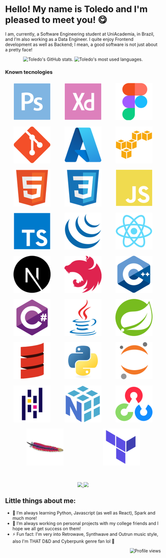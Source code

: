 <div
  id="main"
  style="
    display: flex;
    flex-direction: column;
    align-items: center;
    width: 100%;
    max-width: 1000px;
  "
>
  <div>
    <h1 style="font-size: 3vw">Hello! My name is Toledo and I'm pleased to meet you! 😋</h1>
    <p>
      I am, currently, a Software Engineering student at UniAcademia, in Brazil,
      and I'm also working as a Data Engineer. I quite enjoy Frontend
      development as well as Backend; I mean, a good software is not just about
      a pretty face!
    </p>
  </div>
    <div align="center">
        <img
          id="stats"
          src="https://github-readme-stats.vercel.app/api?username=toledkrw&show_icons=true&theme=vision-friendly-dark&include_all_commits=true&count_private=true"
          alt="Toledo's GitHub stats."
          padding="10px"
          width="auto"
          height="150vh"
        />
        <img
          src="https://github-readme-stats.vercel.app/api/top-langs?username=toledkrw&layout=compact&langs_count=16&theme=vision-friendly-dark"
          alt="Toledo's most used languages."
          padding="10px"
          width="auto"
          height="150vh"
        />
    </div>
  <div
    id="langs"
  >
    <h3>Known tecnologies</h3>
    <div
      id="iconsWrap"
      style="
        display: flex;
        flex-direction: row;
        flex-wrap: wrap;
        justify-content: space-around;
        margin: 5px;
      "
      align="center"
    >
      <img
        style="margin: 10px; min-width: 10px; height: 3vh"
        src="https://raw.githubusercontent.com/devicons/devicon/master/icons/photoshop/photoshop-plain.svg"
        title="Photoshop"
      />
      <img
        style="margin: 10px; min-width: 10px; height: 3vh"
        src="https://raw.githubusercontent.com/devicons/devicon/master/icons/xd/xd-plain.svg"
        title="XD"
      />
      <img
        style="margin: 10px; min-width: 10px; height: 3vh"
        src="https://raw.githubusercontent.com/devicons/devicon/master/icons/figma/figma-original.svg"
        title="Figma"
      />
      <img
        style="margin: 10px; min-width: 10px; height: 3vh"
        src="https://raw.githubusercontent.com/devicons/devicon/master/icons/git/git-original.svg"
        title="GIT"
      />
      <img
        style="margin: 10px; min-width: 10px; height: 3vh"
        src="https://raw.githubusercontent.com/devicons/devicon/master/icons/azure/azure-original.svg"
        title="Microsoft Azure"
      />
      <img
        style="margin: 10px; min-width: 10px; height: 3vh"
        src="https://raw.githubusercontent.com/devicons/devicon/master/icons/amazonwebservices/amazonwebservices-original.svg"
        title="Amazon Web Services (AWS)"
      />
      <img
        style="margin: 10px; min-width: 10px; height: 3vh"
        src="https://raw.githubusercontent.com/devicons/devicon/master/icons/html5/html5-original.svg"
        title="HTML5"
      />
      <img
        style="margin: 10px; min-width: 10px; height: 3vh"
        src="https://raw.githubusercontent.com/devicons/devicon/master/icons/css3/css3-original.svg"
        title="CSS3"
      />
      <img
        style="margin: 10px; min-width: 10px; height: 3vh"
        src="https://raw.githubusercontent.com/devicons/devicon/master/icons/javascript/javascript-plain.svg"
        title="JavaScript"
      />
      <img
        style="margin: 10px; min-width: 10px; height: 3vh"
        src="https://raw.githubusercontent.com/devicons/devicon/master/icons/typescript/typescript-original.svg"
        title="TypeScript"
      />
      <img
        style="margin: 10px; min-width: 10px; height: 3vh"
        src="https://raw.githubusercontent.com/devicons/devicon/master/icons/jquery/jquery-original.svg"
        title="JQuery"
      />
      <img
        style="margin: 10px; min-width: 10px; height: 3vh"
        src="https://raw.githubusercontent.com/devicons/devicon/master/icons/react/react-original.svg"
        title="ReactJS"
      />
      <img
        style="margin: 10px; min-width: 10px; height: 3vh"
        src="https://raw.githubusercontent.com/devicons/devicon/master/icons/nextjs/nextjs-original.svg"
        title="NextJS"
      />
      <img
        style="margin: 10px; min-width: 10px; height: 3vh"
        src="https://raw.githubusercontent.com/devicons/devicon/master/icons/nestjs/nestjs-plain.svg"
        title="NestJS"
      />
      <img
        style="margin: 10px; min-width: 10px; height: 3vh"
        src="https://raw.githubusercontent.com/devicons/devicon/master/icons/cplusplus/cplusplus-original.svg"
        title="C++"
      />
      <img
        style="margin: 10px; min-width: 10px; height: 3vh"
        src="https://raw.githubusercontent.com/devicons/devicon/master/icons/csharp/csharp-original.svg"
        title="C#"
      />
      <img
        style="margin: 10px; min-width: 10px; height: 3vh"
        src="https://raw.githubusercontent.com/devicons/devicon/master/icons/java/java-original.svg"
        title="Java"
      />
      <img
        style="margin: 10px; min-width: 10px; height: 3vh"
        src="https://raw.githubusercontent.com/devicons/devicon/master/icons/spring/spring-original.svg"
        title="Spring"
      />
      <img
        style="margin: 10px; min-width: 10px; height: 3vh"
        src="https://raw.githubusercontent.com/devicons/devicon/master/icons/scala/scala-original.svg"
        title="Scala"
      />
      <img
        style="margin: 10px; min-width: 10px; height: 3vh"
        src="https://raw.githubusercontent.com/devicons/devicon/master/icons/python/python-original.svg"
        title="Python"
      />
      <img
        style="margin: 10px; min-width: 10px; height: 3vh"
        src="https://raw.githubusercontent.com/devicons/devicon/master/icons/jupyter/jupyter-original.svg"
        title="Jupyter Notebooks"
      />
      <img
        style="margin: 10px; min-width: 10px; height: 3vh"
        src="https://raw.githubusercontent.com/devicons/devicon/master/icons/pandas/pandas-original.svg"
        title="Pandas"
      />
      <img
        style="margin: 10px; min-width: 10px; height: 3vh"
        src="https://raw.githubusercontent.com/devicons/devicon/master/icons/numpy/numpy-original.svg"
        title="NumPy"
      />
      <img
        style="margin: 10px; min-width: 10px; height: 3vh"
        src="https://raw.githubusercontent.com/devicons/devicon/master/icons/opencv/opencv-original.svg"
        title="Open Computer Vision (OpenCV)"
      />
      <img
        style="margin: 10px; min-width: 10px; height: 3vh"
        src="https://raw.githubusercontent.com/devicons/devicon/master/icons/apache/apache-original.svg"
        title="Apache Technologies"
      />
      <img
        style="margin: 10px; min-width: 10px; height: 3vh"
        src="https://raw.githubusercontent.com/devicons/devicon/master/icons/terraform/terraform-original.svg"
        title="Terraform"
      />
    </div>
  </div>
</div>
<h1></h1> <!-- >Sim, gambiarra estilosa, parabéns por ter descoberto que o <h1> no MD é mais bonitinho que um <hr/> como divisória<-->
<div align="center">
  <a target='_blank' href="https://www.linkedin.com/in/toledo2k/">
    <img src="https://img.shields.io/badge/LinkedIn-0077B5?style=for-the-badge&logo=linkedin&logoColor=white">
  </a>
  <a target='_blank' href="https://dev.to/toledkrw">
    <img src="https://img.shields.io/badge/dev.to-0A0A0A?style=for-the-badge&logo=dev.to&logoColor=white">
  </a>
</div>

<h2>Little things about me:</h2>
  <ul>
    <li>
      🌱 I’m always learning Python, Javascript (as well as React), Spark and
      much more!
    </li>
    <li>
      🔭 I’m always working on personal projects with my college friends and I
      hope we all get success on them!
    </li>
    <li>
      ⚡ Fun fact: I'm very into Retrowave, Synthwave and Outrun music style,
      also I'm THAT D&D and Cyberpunk genre fan lol 🤣
    </li>
  </ul>

<div align="right">

![Profile views](https://gpvc.arturio.dev/toledkrw)

</div>
